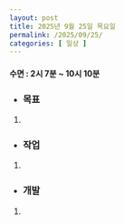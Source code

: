 ```yaml
---
layout: post
title: 2025년 9월 25일 목요일
permalink: /2025/09/25/
categories: [ 일상 ]
---
```

#### 수면 : 2시 7분 ~ 10시 10분
* ### 목표
1. 

* ### 작업
1. 

* ### 개발
1. 
